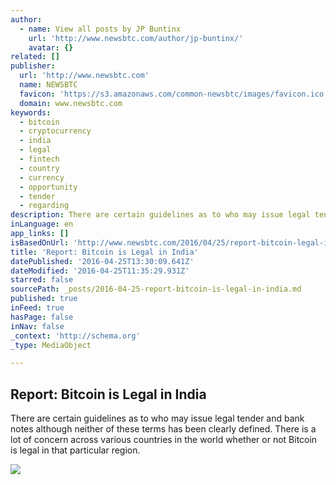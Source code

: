```yaml
---
author:
  - name: View all posts by JP Buntinx
    url: 'http://www.newsbtc.com/author/jp-buntinx/'
    avatar: {}
related: []
publisher:
  url: 'http://www.newsbtc.com'
  name: NEWSBTC
  favicon: 'https://s3.amazonaws.com/common-newsbtc/images/favicon.ico'
  domain: www.newsbtc.com
keywords:
  - bitcoin
  - cryptocurrency
  - india
  - legal
  - fintech
  - country
  - currency
  - opportunity
  - tender
  - regarding
description: There are certain guidelines as to who may issue legal tender and bank notes although neither of these terms has been clearly defined. There is a lot of concern across various countries in the world whether or not Bitcoin is legal in that particular region.
inLanguage: en
app_links: []
isBasedOnUrl: 'http://www.newsbtc.com/2016/04/25/report-bitcoin-legal-india/'
title: 'Report: Bitcoin is Legal in India'
datePublished: '2016-04-25T13:30:09.641Z'
dateModified: '2016-04-25T11:35:29.931Z'
starred: false
sourcePath: _posts/2016-04-25-report-bitcoin-is-legal-in-india.md
published: true
inFeed: true
hasPage: false
inNav: false
_context: 'http://schema.org'
_type: MediaObject

---
```

<article style=""><h1>Report: Bitcoin is Legal in India</h1><p>There are certain guidelines as to who may issue legal tender and bank notes although neither of these terms has been clearly defined. There is a lot of concern across various countries in the world whether or not Bitcoin is legal in that particular region.</p><img src="http://s3.amazonaws.com/main-newsbtc-images/2016/04/25083603/shutterstock_188950382.jpg" /></article>